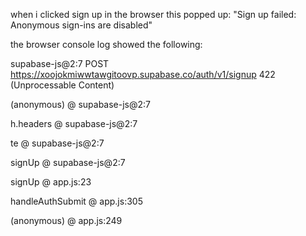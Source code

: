 when i clicked sign up in the browser this popped up: "Sign up failed: Anonymous sign-ins are disabled"



the browser console log showed the following:

supabase-js@2:7  POST https://xoojokmiwwtawgitoovp.supabase.co/auth/v1/signup 422 (Unprocessable Content)

(anonymous) @ supabase-js@2:7

h.headers @ supabase-js@2:7

te @ supabase-js@2:7

signUp @ supabase-js@2:7

signUp @ app.js:23

handleAuthSubmit @ app.js:305

(anonymous) @ app.js:249



